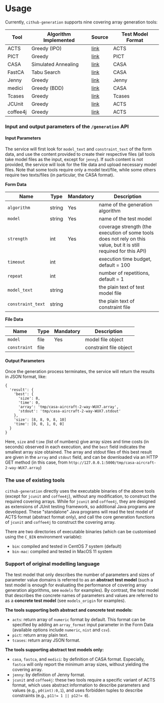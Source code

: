 # Usage

Currently, `cithub-generation` supports nine covering array generation tools: 

| Tool     | Algorithm Implemented | Source                                                       | Test Model Format |
| -------- | --------------------- | ------------------------------------------------------------ | ----------------- |
| ACTS     | Greedy (IPO)          | [link](https://csrc.nist.gov/Projects/automated-combinatorial-testing-for-software/downloadable-tools) | ACTS              |
| PICT     | Greedy                | [link](https://github.com/microsoft/pict)                    | PICT              |
| CASA     | Simulated Annealing   | [link](http://cse.unl.edu/~citportal/)                       | CASA              |
| FastCA   | Tabu Search           | [link](https://github.com/jkunlin/fastca)                    | CASA              |
| Jenny    | Greedy                | [link](https://burtleburtle.net/bob/math/jenny.html)         | Jenny             |
| medici   | Greedy (BDD)          | [link](https://github.com/garganti/medici)                   | CASA              |
| Tcases   | Greedy                | [link](https://github.com/Cornutum/tcases)                   | Tcases            |
| JCUnit   | Greedy                | [link](https://github.com/dakusui/jcunit)                    | ACTS              |
| coffee4j | Greedy                | [link](https://coffee4j.github.io)                           | ACTS              |



### Input and output parameters of the `/generation` API

#### Input Parameters

The service will first look for `model_text` and `constraint_text` of the form data, and use the content provided to create their respective files (all tools take model files as the input, except for `jenny`). If such content is not provided, the service will look for the file data and upload necessary model files. Note that some tools require only a model text/file, while some others require two texts/files (in particular, the CASA format). 

**Form Data**

| Name              | Type   | Mandatory | Description                                                  |
| ----------------- | ------ | --------- | ------------------------------------------------------------ |
| `algorithm`       | string | Yes       | name of the generation algorithm                             |
| `model`           | string | Yes       | name of the test model                                       |
| `strength`        | int    | Yes       | coverage strength (the execution of some tools does not rely on this value, but it is still required for this API) |
| `timeout`         | int    |           | execution time budget, default = 100                         |
| `repeat`          | int    |           | number of repetitions, default = 1                           |
| `model_text`      | string |           | the plain text of test model file                            |
| `constraint_text` | string |           | the plain text of constraint file                            |

**File Data**

| Name         | Type | Mandatory | Description            |
| ------------ | ---- | --------- | ---------------------- |
| `model`      | file | Yes       | model file object      |
| `constraint` | file |           | constraint file object |



#### Output Parameters

Once the generation process terminates, the service will return the results in JSON format, like:

```
{
  'result': {
    'best': {
      'size': 8,
      'time': 0,
      'array': 'tmp/casa-aircraft-2-way-WUX7.array', 
      'stdout': 'tmp/casa-aircraft-2-way-WUX7.stdout' 
    }, 
    'size': [8, 8, 9, 8, 10]
    'time': [0, 0, 1, 0, 0]
  }
}
```

Here, `size` and `time` (list of numbers) give array sizes and time costs (in seconds) observed in each execution, and the `best` field indicates the smallest array size obtained. The array and stdout files of this best result are given in the `array` and `stdout` field,  and can be downloaded via an HTTP GET method (in this case, from `http://127.0.0.1:5000/tmp/casa-aircraft-2-way-WUX7.array`)



### The use of existing tools

`cithub-generation` directly uses the executable binaries of the above tools (except for `jcunit` and `coffee4j`), without any modification, to construct the required covering arrays. While for `jcunit` and `coffee4j`, they are designed as extensions of JUnit testing framework, so additional Java programs are developed. These "standalone" Java programs will read the test model of ACTS format (abstract format only), and call the core generation functions of  `jcunit` and `coffee4j` to construct the covering array.

There are two directories of executable binaries (which can be customised using the `C_BIN` environment variable):

* `bin`: compiled and tested in CentOS 7 system (default)
* `bin-mac`: compiled and tested in MacOS 11 system



### Support of original modelling language

The test model that only describes the number of parameters and sizes of parameter value domains is referred to as an **abstract test model** (such a test model is enough for evaluating the performance of covering array generation algorithms, see `models` for examples). By contrast, the test model that describes the concrete names of parameters and values are referred to as a **concrete test model** (see `models_origin` for examples).

**The tools supporting both abstract and concrete test models:**

* `acts`: return array of `numeric` format by default. This format can be specified by adding an `array_format` input parameter in the Form Data (available options include `numeric`,  `nist` and `csv`).
* `pict`: return array plain text.
* `tcases`: return array JSON format.

**The tools supporting abstract test models only:**

* `casa`, `fastca`, and `medici`: by definition of CASA format. Especially, `fastca` will only report the minimum array sizes, without yielding the covering array.
* `jenny`: by definition of Jenny format.
* `jcunit` and `coffee4j`: these two tools require a specific variant of ACTS format, which uses abstract information to describe parameters and values (e.g., `p0(int):0,1`), and uses forbidden tuples to describe constraints (e.g., `p11!= 1 || p12!= 0`).

